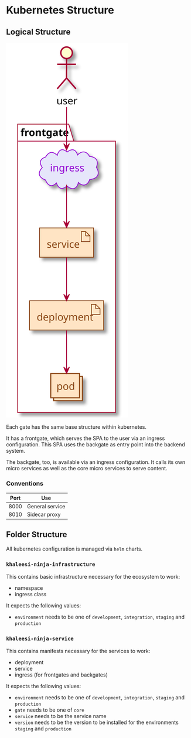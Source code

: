 # Kubernetes Structure

## Logical Structure

![Kubernetes Folder Structure](/documentation/images/kubernetes-logical-structure.svg)

Each gate has the same base structure within kubernetes.

It has a frontgate, which serves the SPA to the user via an ingress configuration.
This SPA uses the backgate as entry point into the backend system.

The backgate, too, is available via an ingress configuration.
It calls its own micro services as well as the core micro services to serve content.

### Conventions

| Port | Use                     |
| ---- | ----------------------- |
| 8000 | General service         |
| 8010 | Sidecar proxy           |

## Folder Structure

All kubernetes configuration is managed via `helm` charts.

### `khaleesi-ninja-infrastructure`

This contains basic infrastructure necessary for the ecosystem to work:

* namespace
* ingress class

It expects the following values:

* `environment` needs to be one of `development`, `integration`, `staging` and `production`

### `khaleesi-ninja-service`

This contains manifests necessary for the services to work:

* deployment
* service
* ingress (for frontgates and backgates)

It expects the following values:

* `environment` needs to be one of `development`, `integration`, `staging` and `production`
* `gate` needs to be one of `core`
* `service` needs to be the service name
* `version` needs to be the version to be installed for the environments `staging` and `production`
